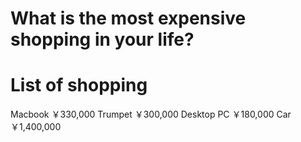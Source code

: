 # What is the most expensive shopping in your life?

# List of shopping
Macbook ￥330,000
Trumpet ￥300,000
Desktop PC ￥180,000
Car ￥1,400,000
